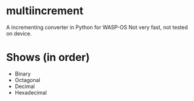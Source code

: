 # multiincrement
A incrementing converter in Python for WASP-OS
Not very fast, not tested on device.

# Shows (in order)
* Binary
* Octagonal
* Decimal
* Hexadecimal
